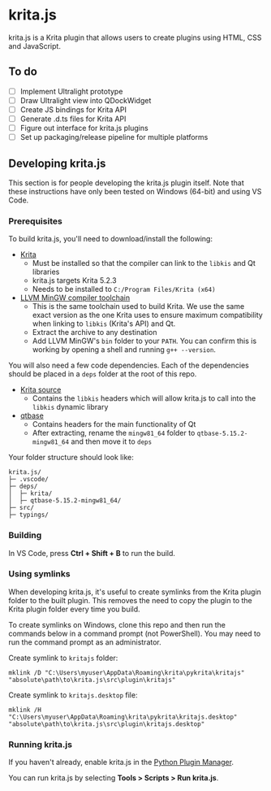 # krita.js

krita.js is a Krita plugin that allows users to create plugins using HTML, CSS and JavaScript.

## To do

- [ ] Implement Ultralight prototype
- [ ] Draw Ultralight view into QDockWidget
- [ ] Create JS bindings for Krita API
- [ ] Generate .d.ts files for Krita API
- [ ] Figure out interface for krita.js plugins
- [ ] Set up packaging/release pipeline for multiple platforms

## Developing krita.js

This section is for people developing the krita.js plugin itself. Note that these instructions have only been tested on Windows (64-bit) and using VS Code.

### Prerequisites

To build krita.js, you'll need to download/install the following:

- [Krita](https://krita.org/en/download/)
  - Must be installed so that the compiler can link to the `libkis` and Qt libraries
  - krita.js targets Krita 5.2.3
  - Needs to be installed to `C:/Program Files/Krita (x64)`
- [LLVM MinGW compiler toolchain](https://github.com/mstorsjo/llvm-mingw/releases/download/20220906/llvm-mingw-20220906-ucrt-x86_64.zip)
  - This is the same toolchain used to build Krita. We use the same exact version as the one Krita uses to ensure maximum compatibility when linking to `libkis` (Krita's API) and Qt.
  - Extract the archive to any destination
  - Add LLVM MinGW's `bin` folder to your `PATH`. You can confirm this is working by opening a shell and running `g++ --version`.

You will also need a few code dependencies. Each of the dependencies should be placed in a `deps` folder at the root of this repo.

- [Krita source](https://invent.kde.org/graphics/krita)
  - Contains the `libkis` headers which will allow krita.js to call into the `libkis` dynamic library
- [qtbase](https://mirrors.dotsrc.org/.mirrors/qtproject/online/qtsdkrepository/windows_x86/desktop/qt5_5152/qt.qt5.5152.win64_mingw81/5.15.2-0-202011130602qtbase-Windows-Windows_10-Mingw-Windows-Windows_10-X86_64.7z)
  - Contains headers for the main functionality of Qt
  - After extracting, rename the `mingw81_64` folder to `qtbase-5.15.2-mingw81_64` and then move it to `deps`

Your folder structure should look like:

```
krita.js/
├─ .vscode/
├─ deps/
│  ├─ krita/
│  ├─ qtbase-5.15.2-mingw81_64/
├─ src/
├─ typings/
```

### Building

In VS Code, press **Ctrl + Shift + B** to run the build.

### Using symlinks

When developing krita.js, it's useful to create symlinks from the Krita plugin folder to the built plugin. This removes the need to copy the plugin to the Krita plugin folder every time you build.

To create symlinks on Windows, clone this repo and then run the commands below in a command prompt (not PowerShell). You may need to run the command prompt as an administrator.

Create symlink to `kritajs` folder:

```
mklink /D "C:\Users\myuser\AppData\Roaming\krita\pykrita\kritajs" "absolute\path\to\krita.js\src\plugin\kritajs"
```

Create symlink to `kritajs.desktop` file:

```
mklink /H "C:\Users\myuser\AppData\Roaming\krita\pykrita\kritajs.desktop" "absolute\path\to\krita.js\src\plugin\kritajs.desktop"
```

### Running krita.js

If you haven't already, enable krita.js in the [Python Plugin Manager](https://docs.krita.org/en/reference_manual/preferences/python_plugin_manager.html).

You can run krita.js by selecting **Tools > Scripts > Run krita.js**.
